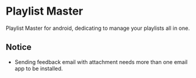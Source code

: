 # Playlist Master

Playlist Master for android, dedicating to manage your playlists all in one.

## Notice
- Sending feedback email with attachment needs more than one email app to be installed.

